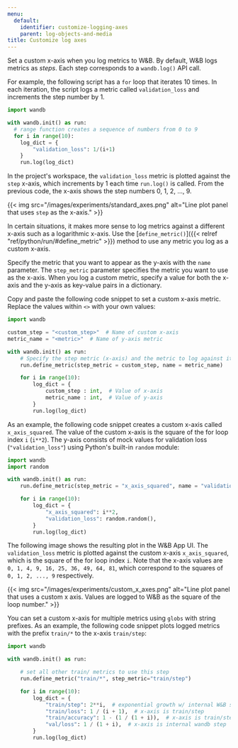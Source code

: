 ```yaml
---
menu:
  default:
    identifier: customize-logging-axes
    parent: log-objects-and-media
title: Customize log axes
---
```


Set a custom x-axis when you log metrics to W&B. By default, W&B logs metrics as *steps*. Each step corresponds to a `wandb.log()` API call. 

For example, the following script has a `for` loop that iterates 10 times. In each iteration, the script logs a metric called `validation_loss` and increments the step number by 1.

```python
import wandb

with wandb.init() as run:
  # range function creates a sequence of numbers from 0 to 9
  for i in range(10):
    log_dict = {
        "validation_loss": 1/(i+1)   
    }
    run.log(log_dict)
```

In the project's workspace, the `validation_loss` metric is plotted against the `step` x-axis, which increments by 1 each time `run.log()` is called. From the previous code, the x-axis shows the step numbers 0, 1, 2, ..., 9.

{{< img src="/images/experiments/standard_axes.png" alt="Line plot panel that uses `step` as the x-axis." >}}

In certain situations, it makes more sense to log metrics against a different x-axis such as a logarithmic x-axis. Use the [`define_metric()`]({{< relref "ref/python/run/#define_metric" >}}) method to use any metric you log  as a custom x-axis.

Specify the metric that you want to appear as the y-axis with the `name` parameter. The `step_metric` parameter specifies the metric you want to use as the x-axis. When you log a custom metric, specify a value for both the x-axis and the y-axis as key-value pairs in a dictionary. 

Copy and paste the following code snippet to set a custom x-axis metric. Replace the values within `<>` with your own values:

```python
import wandb

custom_step = "<custom_step>"  # Name of custom x-axis
metric_name = "<metric>"  # Name of y-axis metric

with wandb.init() as run:
    # Specify the step metric (x-axis) and the metric to log against it (y-axis)
    run.define_metric(step_metric = custom_step, name = metric_name)

    for i in range(10):
        log_dict = {
            custom_step : int,  # Value of x-axis
            metric_name : int,  # Value of y-axis
        }
        run.log(log_dict)
```

As an example, the following code snippet creates a custom x-axis called `x_axis_squared`. The value of the custom x-axis is the square of the for loop index `i` (`i**2`). The y-axis consists of mock values for validation loss (`"validation_loss"`) using Python's built-in `random` module: 

```python
import wandb
import random

with wandb.init() as run:
    run.define_metric(step_metric = "x_axis_squared", name = "validation_loss")

    for i in range(10):
        log_dict = {
            "x_axis_squared": i**2,
            "validation_loss": random.random(),
        }
        run.log(log_dict)
```

The following image shows the resulting plot in the W&B App UI. The `validation_loss` metric is plotted against the custom x-axis `x_axis_squared`, which is the square of the for loop index `i`. Note that the x-axis values are `0, 1, 4, 9, 16, 25, 36, 49, 64, 81`, which correspond to the squares of `0, 1, 2, ..., 9` respectively.

{{< img src="/images/experiments/custom_x_axes.png" alt="Line plot panel that uses a custom x axis. Values are logged to W&B as the square of the loop number." >}}

You can set a custom x-axis for multiple metrics using `globs` with string prefixes. As an example, the following code snippet plots logged metrics with the prefix `train/*` to the x-axis `train/step`:

```python
import wandb

with wandb.init() as run:

    # set all other train/ metrics to use this step
    run.define_metric("train/*", step_metric="train/step")

    for i in range(10):
        log_dict = {
            "train/step": 2**i,  # exponential growth w/ internal W&B step
            "train/loss": 1 / (i + 1),  # x-axis is train/step
            "train/accuracy": 1 - (1 / (1 + i)),  # x-axis is train/step
            "val/loss": 1 / (1 + i),  # x-axis is internal wandb step
        }
        run.log(log_dict)
```


<!-- [Try `define_metric` in Google Colab](http://wandb.me/define-metric-colab). -->
